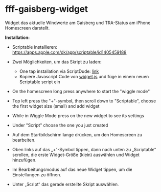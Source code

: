 # fff-gaisberg-widget
Widget das aktuelle Windwerte am Gaisberg und TRA-Status am iPhone Homescreen darstellt.

**Installation:** 
- Scriptable installieren: https://apps.apple.com/dk/app/scriptable/id1405459188
- Zwei Möglichkeiten, um das Skript zu laden:
  - One tap installation via ScriptDude: [link](https://scriptdu.de/)
  - Kopiere Javascript Code von [widget.js](https://raw.githubusercontent.com/jrkager/) und füge in einem neuen Scriptable script ein
- On the homescreen long press anywhere to start the "wiggle mode"
- Top left press the "+"-symbol, then scroll down to "Scriptable", choose the first widget size (small) and add widget
- While in Wiggle Mode press on the new widget to see its settings
- Under "Script" choose the one you just created

- Auf dem Startbildschirm lange drücken, um den Homescreen zu bearbeiten.
- Oben links auf das „+“-Symbol tippen, dann nach unten zu „Scriptable“ scrollen, die erste Widget-Größe (klein) auswählen und Widget hinzufügen.
- Im Bearbeitungsmodus auf das neue Widget tippen, um die Einstellungen zu öffnen.
- Unter „Script“ das gerade erstellte Skript auswählen.
